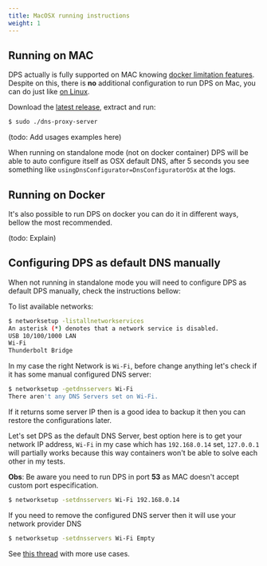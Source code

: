 ```yaml
---
title: MacOSX running instructions
weight: 1
---
```


## Running on MAC

DPS actually is fully supported on MAC knowing [docker limitation features][5]. Despite on this,
there is **no** additional configuration to run DPS on Mac, you can do just like [on Linux](#running-on-linux).

Download the [latest release][3], extract and run:
```bash
$ sudo ./dns-proxy-server
```

(todo: Add usages examples here)

When running on standalone mode (not on docker container) DPS will be able to auto configure itself as OSX default DNS,
after 5 seconds you see something like `usingDnsConfigurator=DnsConfiguratorOSx` at the logs.

## Running on Docker
It's also possible to run DPS on docker you can do it in different ways, bellow the most recommended.

(todo: Explain)

## Configuring DPS as default DNS manually

When not running in standalone mode you will need to configure DPS as default DPS manually,
check the instructions bellow:

To list available networks:
```bash
$ networksetup -listallnetworkservices
An asterisk (*) denotes that a network service is disabled.
USB 10/100/1000 LAN
Wi-Fi
Thunderbolt Bridge
```
In my case the right Network is `Wi-Fi`, before change anything let's check if it has some manual
configured DNS server:
```bash
$ networksetup -getdnsservers Wi-Fi
There aren't any DNS Servers set on Wi-Fi. 
```
If it returns some server IP then is a good idea to backup it then you can restore the configurations later.

Let's set DPS as the default DNS Server, best option here is to get your network IP address, `Wi-Fi` in my case which
has `192.168.0.14` set, `127.0.0.1` will partially works because this way containers won't be able 
to solve each other in my tests. 

**Obs**: Be aware you need to run DPS in port **53** as MAC doesn't accept custom port especification.

```bash
$ networksetup -setdnsservers Wi-Fi 192.168.0.14
```

If you need to remove the configured DNS server then it will use your network provider DNS
```bash
$ networksetup -setdnsservers Wi-Fi Empty
```

See [this thread][6] with more use cases.

[3]: https://github.com/mageddo/dns-proxy-server/releases
[5]: https://docs.docker.com/desktop/networking/#there-is-no-docker0-bridge-on-the-host
[6]: https://github.com/mageddo/dns-proxy-server/issues/44#issuecomment-1454379761
